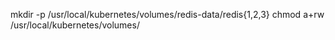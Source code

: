 mkdir -p /usr/local/kubernetes/volumes/redis-data/redis{1,2,3}
chmod a+rw /usr/local/kubernetes/volumes/
